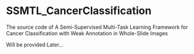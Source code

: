 # SSMTL_CancerClassification
The source code of  A Semi-Supervised Multi-Task Learning Framework for Cancer Classification with Weak Annotation in Whole-Slide Images

Will be provided Later...
